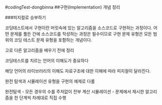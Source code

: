 #codingTest-dongbinna
##구현(Implementation) 개념 정리

###피지컬로 승부하기

코딩테스트에서 구현이란 머릿속에 있는 알고리즘을 소스코드로 구현하는 과정이다.
어떤 문제를 풀든 간에 소스코드를 작성하는 과정은 필수이므로 구현 문제 유형은 
모든 범위의 코딩 테스트 문제 유형을 포함하는 개념이다.

고로 다른 알고리즘을 배우기 전에 정리

코딩테스트를 치르는 언어의 이해도가 중요하다

해당 언어의 라이브러리의 이해도 자료구조에 대한 이해에 따라 피지컬이 달라진다.

완전 탐색과 시뮬레이션 유형을 구현의 예제로 다룸

완전탐색 - 모든 경우의 수를 주저없이 전부 계산
시뮬레이션 - 문제에서 제시한 알고리즘을 한 단계씩 차례대로 직접 수행

